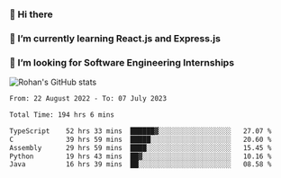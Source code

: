 ### 👋 Hi there 

<!--
**rohznmdev/rohznmdev** is a ✨ _special_ ✨ repository because its `README.md` (this file) appears on your GitHub profile.

Here are some ideas to get you started:

- 🔭 I’m currently working on ...
- 🌱 I’m currently learning Ruby and Ruby on Rails
- 👯 I’m looking to collaborate on ...
- 🤔 I’m looking for help with ...
- 💬 Ask me about ...
- 📫 How to reach me: ...
- 😄 Pronouns: ...
- ⚡ Fun fact: ...
-->
### 🌱 I’m currently learning React.js and Express.js
### 🤔 I’m looking for Software Engineering Internships
![Rohan's GitHub stats](https://github-readme-stats.vercel.app/api?username=rohznmdev&theme=dark&show_icons=true)

<!--START_SECTION:waka-->

```txt
From: 22 August 2022 - To: 07 July 2023

Total Time: 194 hrs 6 mins

TypeScript    52 hrs 33 mins  ██████▓░░░░░░░░░░░░░░░░░░   27.07 %
C             39 hrs 59 mins  █████░░░░░░░░░░░░░░░░░░░░   20.60 %
Assembly      29 hrs 59 mins  ████░░░░░░░░░░░░░░░░░░░░░   15.45 %
Python        19 hrs 43 mins  ██▓░░░░░░░░░░░░░░░░░░░░░░   10.16 %
Java          16 hrs 39 mins  ██░░░░░░░░░░░░░░░░░░░░░░░   08.58 %
```

<!--END_SECTION:waka-->
